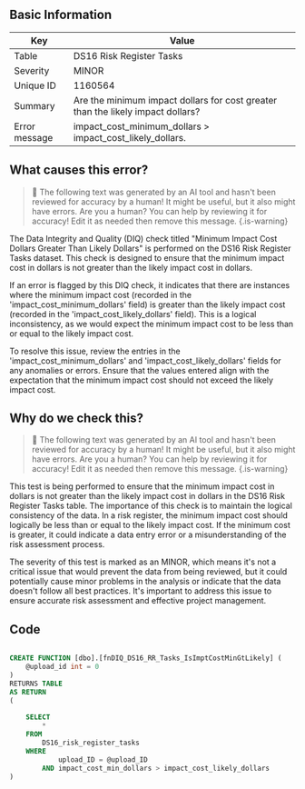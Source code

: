 ## Basic Information
| Key         | Value          |
|-------------|----------------|
| Table       | DS16 Risk Register Tasks |
| Severity    | MINOR |
| Unique ID   | 1160564   |
| Summary     | Are the minimum impact dollars for cost greater than the likely impact dollars? |
| Error message | impact_cost_minimum_dollars > impact_cost_likely_dollars. |

## What causes this error?

> :robot: The following text was generated by an AI tool and hasn't been reviewed for accuracy by a human! It might be useful, but it also might have errors. Are you a human? You can help by reviewing it for accuracy! Edit it as needed then remove this message.
{.is-warning}

The Data Integrity and Quality (DIQ) check titled "Minimum Impact Cost Dollars Greater Than Likely Dollars" is performed on the DS16 Risk Register Tasks dataset. This check is designed to ensure that the minimum impact cost in dollars is not greater than the likely impact cost in dollars.

If an error is flagged by this DIQ check, it indicates that there are instances where the minimum impact cost (recorded in the 'impact_cost_minimum_dollars' field) is greater than the likely impact cost (recorded in the 'impact_cost_likely_dollars' field). This is a logical inconsistency, as we would expect the minimum impact cost to be less than or equal to the likely impact cost.

To resolve this issue, review the entries in the 'impact_cost_minimum_dollars' and 'impact_cost_likely_dollars' fields for any anomalies or errors. Ensure that the values entered align with the expectation that the minimum impact cost should not exceed the likely impact cost.
## Why do we check this?

> :robot: The following text was generated by an AI tool and hasn't been reviewed for accuracy by a human! It might be useful, but it also might have errors. Are you a human? You can help by reviewing it for accuracy! Edit it as needed then remove this message.
{.is-warning}

This test is being performed to ensure that the minimum impact cost in dollars is not greater than the likely impact cost in dollars in the DS16 Risk Register Tasks table. The importance of this check is to maintain the logical consistency of the data. In a risk register, the minimum impact cost should logically be less than or equal to the likely impact cost. If the minimum cost is greater, it could indicate a data entry error or a misunderstanding of the risk assessment process. 

The severity of this test is marked as an MINOR, which means it's not a critical issue that would prevent the data from being reviewed, but it could potentially cause minor problems in the analysis or indicate that the data doesn't follow all best practices. It's important to address this issue to ensure accurate risk assessment and effective project management.
## Code

```sql

CREATE FUNCTION [dbo].[fnDIQ_DS16_RR_Tasks_IsImptCostMinGtLikely] (
	@upload_id int = 0
)
RETURNS TABLE
AS RETURN
(
	
	SELECT 
		*
	FROM 
		DS16_risk_register_tasks
	WHERE 
			upload_ID = @upload_ID
		AND impact_cost_min_dollars > impact_cost_likely_dollars
)
```
